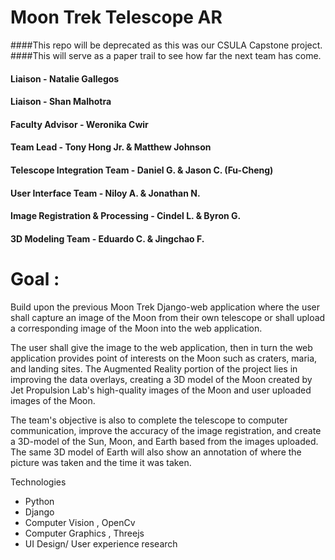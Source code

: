 # Moon Trek Telescope AR

####This repo will be deprecated as this was our CSULA Capstone project.
####This will serve as a paper trail to see how far the next team has come.

#### Liaison - Natalie Gallegos

#### Liaison - Shan Malhotra

#### Faculty Advisor - Weronika Cwir

#### Team Lead - Tony Hong Jr. & Matthew Johnson

#### Telescope Integration Team - Daniel G. & Jason C. (Fu-Cheng)

#### User Interface Team - Niloy A. & Jonathan N.

#### Image Registration & Processing - Cindel L. & Byron G.

#### 3D Modeling Team - Eduardo C. & Jingchao F.


# Goal : 

Build upon the previous Moon Trek Django-web application where the user shall capture an image of the Moon from their own telescope or shall upload a corresponding image of the Moon into the web application.

The user shall give the image to the web application, then in turn the web application provides point of interests on the Moon such as craters, maria, and landing sites. The Augmented Reality portion of the project lies in improving the data overlays, creating a 3D model of the Moon created by Jet Propulsion Lab's high-quality images of the Moon and user uploaded images of the Moon.

The team's objective is also to complete the telescope to computer communication, improve the accuracy of the image registration, and create a 3D-model of the Sun, Moon, and Earth based from the images uploaded. The same 3D model of Earth will also show an annotation of where the picture was taken and the time it was taken.

Technologies
- Python
- Django 
- Computer Vision , OpenCv
- Computer Graphics , Threejs
- UI Design/ User experience research

